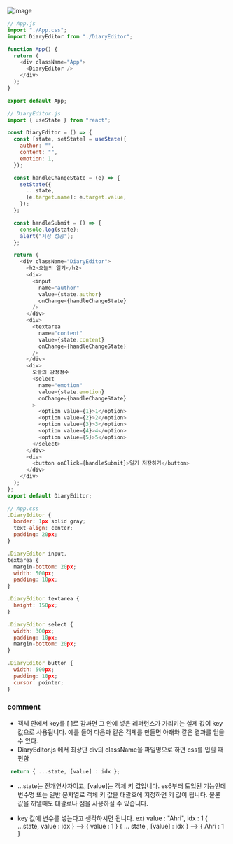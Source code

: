 ![image](https://user-images.githubusercontent.com/86208370/178137068-a9a5773f-a2c8-4b66-ba85-876573f30fdd.png)
```js
// App.js
import "./App.css";
import DiaryEditor from "./DiaryEditor";

function App() {
  return (
    <div className="App">
      <DiaryEditor />
    </div>
  );
}

export default App;
```

```js
// DiaryEditor.js
import { useState } from "react";

const DiaryEditor = () => {
  const [state, setState] = useState({
    author: "",
    content: "",
    emotion: 1,
  });

  const handleChangeState = (e) => {
    setState({
      ...state,
      [e.target.name]: e.target.value,
    });
  };

  const handleSubmit = () => {
    console.log(state);
    alert("저장 성공");
  };

  return (
    <div className="DiaryEditor">
      <h2>오늘의 일기</h2>
      <div>
        <input
          name="author"
          value={state.author}
          onChange={handleChangeState}
        />
      </div>
      <div>
        <textarea
          name="content"
          value={state.content}
          onChange={handleChangeState}
        />
      </div>
      <div>
        오늘의 감정점수
        <select
          name="emotion"
          value={state.emotion}
          onChange={handleChangeState}
        >
          <option value={1}>1</option>
          <option value={2}>2</option>
          <option value={3}>3</option>
          <option value={4}>4</option>
          <option value={5}>5</option>
        </select>
      </div>
      <div>
        <button onClick={handleSubmit}>일기 저장하기</button>
      </div>
    </div>
  );
};
export default DiaryEditor;

```

```js
// App.css
.DiaryEditor {
  border: 1px solid gray;
  text-align: center;
  padding: 20px;
}

.DiaryEditor input,
textarea {
  margin-bottom: 20px;
  width: 500px;
  padding: 10px;
}

.DiaryEditor textarea {
  height: 150px;
}

.DiaryEditor select {
  width: 300px;
  padding: 10px;
  margin-bottom: 20px;
}

.DiaryEditor button {
  width: 500px;
  padding: 10px;
  cursor: pointer;
}


```
### comment
- 객체 안에서 key를 [ ]로 감싸면 그 안에 넣은 레퍼런스가 가리키는 실제 값이 key 값으로 사용됩니다.
예를 들어 다음과 같은 객체를 만들면 아래와 같은 결과를 얻을 수 있다.
- DiaryEditor.js 에서 최상단 div의 className을 파일명으로 하면 css를 입힐 때  편함
```js
 return { ...state, [value] : idx };
```
- ...state는 전개연사자이고,
[value]는 객체 키 값입니다. es6부터 도입된 기능인데 변수명 또는 일반 문자열로 객체 키 값을 대괄호에 지정하면 키 값이 됩니다. 물론 값을 꺼낼때도 대괄로나 점을 사용하실 수 있습니다.

- key 값에 변수를 넣는다고 생각하시면 됩니다.
ex) value : "Ahri", idx : 1
{ ...state, value : idx } --> { value : 1 }
{ ... state , [value] : idx } --> { Ahri : 1 }
